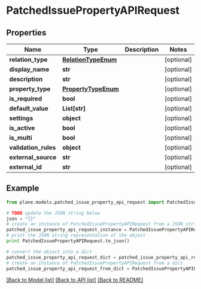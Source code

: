 # PatchedIssuePropertyAPIRequest


## Properties
Name | Type | Description | Notes
------------ | ------------- | ------------- | -------------
**relation_type** | [**RelationTypeEnum**](RelationTypeEnum.md) |  | [optional] 
**display_name** | **str** |  | [optional] 
**description** | **str** |  | [optional] 
**property_type** | [**PropertyTypeEnum**](PropertyTypeEnum.md) |  | [optional] 
**is_required** | **bool** |  | [optional] 
**default_value** | **List[str]** |  | [optional] 
**settings** | **object** |  | [optional] 
**is_active** | **bool** |  | [optional] 
**is_multi** | **bool** |  | [optional] 
**validation_rules** | **object** |  | [optional] 
**external_source** | **str** |  | [optional] 
**external_id** | **str** |  | [optional] 

## Example

```python
from plane.models.patched_issue_property_api_request import PatchedIssuePropertyAPIRequest

# TODO update the JSON string below
json = "{}"
# create an instance of PatchedIssuePropertyAPIRequest from a JSON string
patched_issue_property_api_request_instance = PatchedIssuePropertyAPIRequest.from_json(json)
# print the JSON string representation of the object
print PatchedIssuePropertyAPIRequest.to_json()

# convert the object into a dict
patched_issue_property_api_request_dict = patched_issue_property_api_request_instance.to_dict()
# create an instance of PatchedIssuePropertyAPIRequest from a dict
patched_issue_property_api_request_from_dict = PatchedIssuePropertyAPIRequest.from_dict(patched_issue_property_api_request_dict)
```
[[Back to Model list]](../README.md#documentation-for-models) [[Back to API list]](../README.md#documentation-for-api-endpoints) [[Back to README]](../README.md)


